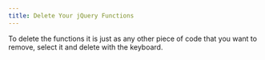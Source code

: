 ```yaml
---
title: Delete Your jQuery Functions
---
```

To delete the functions it is just as any other piece of code that you want to remove, select it and delete with the keyboard.